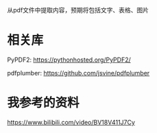 从pdf文件中提取内容，预期将包括文字、表格、图片
# 相关库
PyPDF2: https://pythonhosted.org/PyPDF2/

pdfplumber: https://github.com/jsvine/pdfplumber
# 我参考的资料
https://www.bilibili.com/video/BV18V411J7Cy
